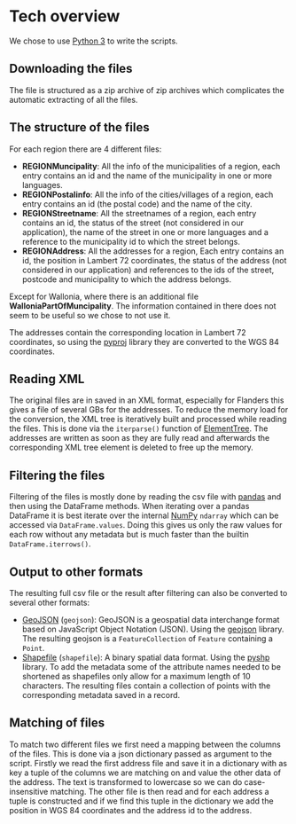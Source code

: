# Tech overview 
We chose to use [Python 3](https://www.python.org/) to write the scripts.

## Downloading the files
The file is structured as a zip archive of zip archives which complicates the automatic extracting of all the files.

## The structure of the files
For each region there are 4 different files:

* **REGIONMuncipality**: All the info of the municipalities of a region, each entry contains an id and the name of the municipality in one or more languages.
* **REGIONPostalinfo**: All the info of the cities/villages of a region, each entry contains an id (the postal code) and the name of the city.
* **REGIONStreetname**: All the streetnames of a region, each entry contains an id, the status of the street (not considered in our application), the name of the street in one or more languages and a reference to the municipality id to which the street belongs.
* **REGIONAddress**: All the addresses for a region, Each entry contains an id, the position in Lambert 72 coordinates, the status of the address (not considered in our application) and references to the ids of the street, postcode and municipality to which the address belongs.

Except for Wallonia, where there is an additional file **WalloniaPartOfMuncipality**. The information contained in there does not seem to be useful so we chose to not use it.

The addresses contain the corresponding location in Lambert 72 coordinates, so using the [pyproj](http://pyproj4.github.io/pyproj/stable/) library they are converted to the WGS 84 coordinates.

## Reading XML
The original files are in saved in an XML format, especially for Flanders this gives a file of several GBs for the addresses. 
To reduce the memory load for the conversion, the XML tree is iteratively built and processed while reading the files.
This is done via the `iterparse()` function of [ElementTree](https://docs.python.org/2/library/xml.etree.elementtree.html).
The addresses are written as soon as they are fully read and afterwards the corresponding XML tree element is deleted to free up the memory.

## Filtering the files
Filtering of the files is mostly done by reading the csv file with [pandas](https://pandas.pydata.org/) and then using the DataFrame methods.
When iterating over a pandas DataFrame it is best iterate over the internal [NumPy](https://www.numpy.org/) `ndarray` which can be accessed via `DataFrame.values`.
Doing this gives us only the raw values for each row without any metadata but is much faster than the builtin `DataFrame.iterrows()`.

## Output to other formats
The resulting full csv file or the result after filtering can also be converted to several other formats:
* [GeoJSON](https://geojson.org/) (`geojson`): GeoJSON is a geospatial data interchange format based on JavaScript Object Notation (JSON). Using the [geojson](https://github.com/jazzband/python-geojson) library. The resulting geojson is a `FeatureCollection` of `Feature` containing a `Point`.
* [Shapefile](https://www.esri.com/library/whitepapers/pdfs/shapefile.pdf) (`shapefile`): A binary spatial data format. Using the [pyshp](https://pypi.org/project/pyshp/) library. To add the metadata some of the attribute names needed to be shortened as shapefiles only allow for a maximum length of 10 characters. The resulting files contain a collection of points with the corresponding metadata saved in a record.

## Matching of files
To match two different files we first need a mapping between the columns of the files. This is done via a json dictionary passed as argument to the script. Firstly we read the first address file and save it in a dictionary with as key a tuple of the columns we are matching on and value the other data of the address. The text is transformed to lowercase so we can do case-insensitive matching. The other file is then read and for each address a tuple is constructed and if we find this tuple in the dictionary we add the position in WGS 84 coordinates and the address id to the address. 